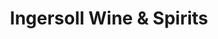 ---
title: "Ingersoll Wine & Spirits"
url: /des-moines/ingersoll-wine-and-spirits/
shop: alcohol
---